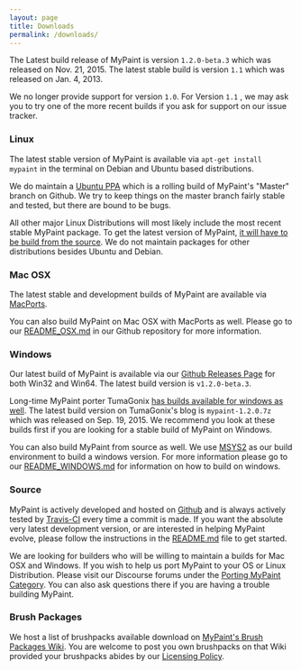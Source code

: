 ```yaml
---
layout: page
title: Downloads
permalink: /downloads/
---
```


The Latest build release of MyPaint is version `1.2.0-beta.3` which was 
released on Nov. 21, 2015. The latest stable build is version `1.1` 
which was released on Jan. 4, 2013. 

We no longer provide support for version `1.0`. For Version `1.1` , we 
may ask you to try one of the more recent builds if you ask for support 
on our issue tracker.

### Linux

The latest stable version of MyPaint is available via 
`apt-get install mypaint` in the terminal on Debian and Ubuntu based 
distributions. 

We do maintain a [Ubuntu PPA][linux.ppa] which is a rolling build of 
MyPaint's "Master" branch on Github. We try to keep things on the master 
branch fairly stable and tested, but there are bound to be bugs.

All other major Linux Distributions will most likely include the most 
recent stable MyPaint package. To get the latest version of MyPaint, 
[it will have to be build from the source][linux.build]. We do not 
maintain packages for other distributions besides Ubuntu and Debian.

### Mac OSX

The latest stable and development builds of MyPaint are available via 
[MacPorts][mac.ports]. 

You can also build MyPaint on Mac OSX with MacPorts as well. Please go 
to our [README_OSX.md][mac.build] in our Github repository for more 
information.

### Windows

Our latest build of MyPaint is available via our 
[Github Releases Page][gh.releases] for both Win32 and Win64. The 
latest build version is `v1.2.0-beta.3`.

Long-time MyPaint porter TumaGonix 
[has builds available for windows as well][windows.tumagonx]. The 
latest build version on TumaGonix's blog is `mypaint-1.2.0.7z` which 
was released on Sep. 19, 2015. We recommend you look at these builds 
first if you are looking for a stable build of MyPaint on Windows.

You can also build MyPaint from source as well. We use 
[MSYS2][windows.msys2] as our build environment to build a windows 
version. For more information please go to our 
[README_WINDOWS.md][windows.build] for information on how to build on 
windows.

### Source

MyPaint is actively developed and hosted on [Github][source.github] 
and is always actively tested by [Travis-CI][source.travis] every time a 
commit is made. If you want the absolute very latest development 
version, or are interested in helping MyPaint evolve, please follow the 
instructions in the [README.md][source.build] file to get started.

We are looking for builders who will be willing to maintain a builds 
for Mac OSX and Windows. If you wish to help us port MyPaint to your OS 
or Linux Distribution. Please visit our Discourse forums under the 
[Porting MyPaint Category][source.porting]. You can also ask questions 
there if you are having a trouble building MyPaint.

### Brush Packages

We host a list of brushpacks available download on 
[MyPaint's Brush Packages Wiki][brush.wiki]. You are welcome to post 
you own brushpacks on that Wiki provided your brushpacks abides by our 
[Licensing Policy][brush.policy].


[gh.releases]: https://github.com/mypaint/mypaint/releases

[linux.ppa]: https://launchpad.net/~achadwick/+archive/ubuntu/mypaint-testing
[linux.build]: https://github.com/mypaint/mypaint/blob/master/README_LINUX.md

[mac.ports]: https://www.macports.org/ports.php?by=name&substr=mypaint
[mac.build]: https://github.com/mypaint/mypaint/blob/master/README_OSX.md

[windows.tumagonx]: http://www.opensourcepack.blogspot.fr/2013/01/mypaint-and-pygi.html
[windows.msys2]: https://github.com/msys2
[windows.build]: https://github.com/mypaint/mypaint/blob/master/README_WINDOWS.md

[source.github]: https://github.com/mypaint
[source.travis]: https://travis-ci.org/mypaint
[source.build]: https://github.com/mypaint/mypaint/blob/master/README.md
[source.porting]: http://community.mypaint.org/c/development/porting

[brush.wiki]: https://github.com/mypaint/mypaint/wiki/Brush-Packages
[brush.policy]: https://github.com/mypaint/mypaint/wiki/Licensing-policy
